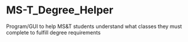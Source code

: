 # MS-T_Degree_Helper
Program/GUI to help MS&amp;T students understand what classes they must complete to fulfill degree requirements
